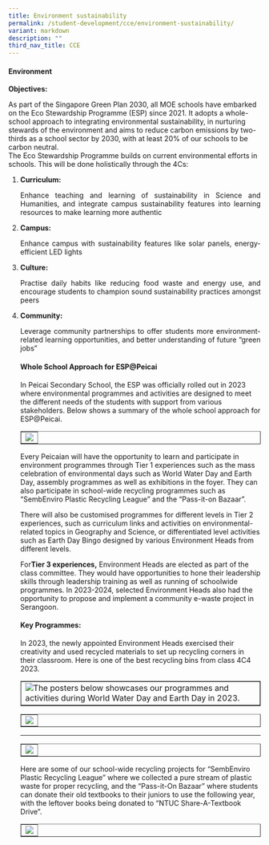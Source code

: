 ```yaml
---
title: Environment sustainability
permalink: /student-development/cce/environment-sustainability/
variant: markdown
description: ""
third_nav_title: CCE
---
```

<p></p><h4><strong>Environment</strong></h4><p></p>
<p><b>Objectives:</b></p>
<p>As part of the Singapore Green Plan 2030, all MOE schools have embarked on the Eco Stewardship Programme (ESP) since 2021. It adopts a whole-school approach to integrating environmental sustainability, in nurturing stewards of the environment and aims to reduce carbon emissions by two-thirds as a school sector by 2030, with at least 20% of our schools to be carbon neutral.<br>The Eco Stewardship Programme builds on current environmental efforts in schools. This will be done holistically through the 4Cs:</p>
<ol>
<li><strong>Curriculum: </strong><p align="justify">Enhance teaching and learning of sustainability in Science and Humanities, and integrate campus sustainability features into learning resources to make learning more authentic</p></li>
<li><strong>Campus: </strong><p align="justify"> Enhance campus with sustainability features like solar panels, energy-efficient LED lights
</p></li>
<li><strong>Culture:  </strong><p align="justify"> Practise daily habits like reducing food waste and energy use, and encourage students to champion sound sustainability practices amongst peers
</p></li>
<li><strong>Community:  </strong><p align="justify"> Leverage community partnerships to offer students more environment-related learning opportunities, and better understanding of future “green jobs”
</p></li>
<p></p><h4><strong>Whole School Approach for ESP@Peicai</strong></h4>
<p>In Peicai Secondary School, the ESP was officially rolled out in 2023 where environmental programmes and activities are designed to meet the different needs of the students with support from various stakeholders. Below shows a summary of the whole school approach for ESP@Peicai. </p>
<table style="border-collapse: collapse; width: 100%;" border="1">
<tbody>
<tr>
<td style="width: 100%;"><img src="/images/Enviroment.jpg"></td>
</tr>
</tbody>
</table>
<p>Every Peicaian will have the opportunity to learn and participate in environment programmes through Tier 1 experiences such as the mass celebration of environmental days such as World Water Day and Earth Day, assembly programmes as well as exhibitions in the foyer. They can also participate in school-wide recycling programmes such as “SembEnviro Plastic Recycling League” and the “Pass-it-on Bazaar”. </p>
<p>There will also be customised programmes for different levels in Tier 2 experiences, such as curriculum links and activities on environmental-related topics in Geography and Science, or differentiated level activities such as Earth Day Bingo designed by various Environment Heads from different levels.</p>
<p>For<b>Tier 3 experiences,</b> Environment Heads are elected as part of the class committee. They would have opportunities to hone their leadership skills through leadership training as well as running of schoolwide programmes. In 2023-2024, selected Environment Heads also had the opportunity to propose and implement a community e-waste project in Serangoon.</p>
<p></p><h4><strong>Key Programmes:</strong></h4>
<p>In 2023, the newly appointed Environment Heads exercised their creativity and used recycled materials to set up recycling corners in their classroom. Here is one of the best recycling bins from class 4C4 2023.</p>
<table style="border-collapse: collapse; width: 100%;" border="1">
<tbody>
<tr>
<td style="width: 100%;"><img src="/images/Enviroment_Key_pro.jpg">The posters below showcases our programmes and activities during World Water Day and Earth Day in 2023. </td>
</tr>
</tbody>
</table>
<table style="border-collapse: collapse; width: 100%;" border="1">
<tbody>
<tr>
<td style="width: 100%;"><img src="/images/Enviroment_P1.jpg"></td>
</tr>
</tbody>
</table><hr>
<table style="border-collapse: collapse; width: 100%;" border="1">
<tbody>
<tr>
<td style="width: 100%;"><img src="/images/Enviroment_P2.jpg"></td>
</tr>
</tbody>
</table>
<p>Here are some of our school-wide recycling projects for “SembEnviro Plastic Recycling League” where we collected a pure stream of plastic waste for proper recycling, and the “Pass-it-On Bazaar” where students can donate their old textbooks to their juniors to use the following year, with the leftover books being donated to “NTUC Share-A-Textbook Drive”.</p>
<table style="border-collapse: collapse; width: 100%;" border="1">
<tbody>
<tr>
<td style="width: 100%;"><img src="/images/SembEnviro.jpg"></td>
</tr>
</tbody>
</table>
</ol>